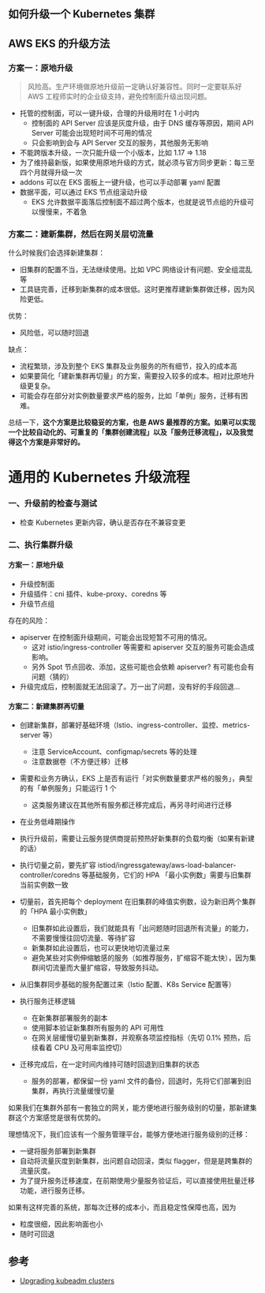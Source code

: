 如何升级一个 Kubernetes 集群
---


## AWS EKS 的升级方法

### 方案一：原地升级

>风险高。生产环境做原地升级前一定确认好兼容性。同时一定要联系好 AWS 工程师实时的企业级支持，避免控制面升级出现问题。

- 托管的控制面，可以一键升级，合理的升级用时在 1 小时内
  - 控制面的 API Server 应该是灰度升级，由于 DNS 缓存等原因，期间 API Server 可能会出现短时间不可用的情况
  - 只会影响到会与 API Server 交互的服务，其他服务无影响
- 不能跨版本升级，一次只能升级一个小版本，比如 1.17 => 1.18
- 为了维持最新版，如果使用原地升级的方式，就必须与官方同步更新：每三至四个月就得升级一次
- addons 可以在 EKS 面板上一键升级，也可以手动部署 yaml 配置
- 数据平面，可以通过 EKS 节点组滚动升级
  - EKS 允许数据平面落后控制面不超过两个版本，也就是说节点组的升级可以慢慢来，不着急


### 方案二：建新集群，然后在网关层切流量

什么时候我们会选择新建集群：
- 旧集群的配置不当，无法继续使用。比如 VPC 网络设计有问题、安全组混乱等
- 工具链完善，迁移到新集群的成本很低。这时更推荐建新集群做迁移，因为风险更低。

优势：
- 风险低，可以随时回退

缺点：
- 流程繁琐，涉及到整个 EKS 集群及业务服务的所有细节，投入的成本高
- 如果要简化「建新集群再切量」的方案，需要投入较多的成本。相对比原地升级更复杂。
- 可能会存在部分对实例数量要求严格的服务，比如「单例」服务，迁移有困难。

总结一下，**这个方案是比较稳妥的方案，也是 AWS 最推荐的方案。如果可以实现一个比较自动化的、可重复的「集群创建流程」以及「服务迁移流程」，以及我觉得这个方案是非常好的。**

# 通用的 Kubernetes 升级流程


### 一、升级前的检查与测试

- 检查 Kubernetes 更新内容，确认是否存在不兼容变更

### 二、执行集群升级

#### 方案一：原地升级

- 升级控制面
- 升级插件：cni 插件、kube-proxy、coredns 等
- 升级节点组

存在的风险：
- apiserver 在控制面升级期间，可能会出现短暂不可用的情况。
  - 这对 istio/ingress-controller 等需要和 apiserver 交互的服务可能会造成影响。
  - 另外 Spot 节点回收、添加，这些可能也会依赖 apiserver? 有可能也会有问题（猜的）
- 升级完成后，控制面就无法回滚了。万一出了问题，没有好的手段回退...

#### 方案二：新建集群再切量

- 创建新集群，部署好基础环境（Istio、ingress-controller、监控、metrics-server 等）
  - 注意 ServiceAccount、configmap/secrets 等的处理
  - 注意数据卷（不方便迁移）迁移
- 需要和业务方确认，EKS 上是否有运行「对实例数量要求严格的服务」，典型的有「单例服务」只能运行 1 个
  - 这类服务建议在其他所有服务都迁移完成后，再另寻时间进行迁移
- 在业务低峰期操作
- 执行升级前，需要让云服务提供商提前预热好新集群的负载均衡（如果有新建的话）
- 执行切量之前，要先扩容 istiod/ingressgateway/aws-load-balancer-controller/coredns 等基础服务，它们的 HPA 「最小实例数」需要与旧集群当前实例数一致
- 切量前，首先把每个 deployment 在旧集群的峰值实例数，设为新旧两个集群的「HPA 最小实例数」
  - 旧集群如此设置后，我们就能具有「出问题随时回退所有流量」的能力，不需要慢慢往回切流量、等待扩容
  - 新集群如此设置后，也可以更快地切流量过来
  - 避免某些对实例伸缩敏感的服务（如推荐服务，扩缩容不能太快），因为集群间切流量而大量扩缩容，导致服务抖动。

- 从旧集群同步基础的服务配置过来（Istio 配置、K8s Service 配置等）
- 执行服务迁移逻辑
  - 在新集群部署服务的副本
  - 使用脚本验证新集群所有服务的 API 可用性
  - 在网关层缓慢切量到新集群，并观察各项监控指标（先切 0.1% 预热，后续看着 CPU 及可用率监控切）
- 迁移完成后，在一定时间内维持可随时回退到旧集群的状态
  - 服务的部署，都保留一份 yaml 文件的备份，回退时，先将它们部署到旧集群，再执行流量缓慢切量

如果我们在集群外部有一套独立的网关，能方便地进行服务级别的切量，那新建集群这个方案感觉是很有优势的。

理想情况下，我们应该有一个服务管理平台，能够方便地进行服务级别的迁移：

- 一键将服务部署到新集群
- 自动将流量灰度到新集群，出问题自动回滚，类似 flagger，但是是跨集群的流量灰度。
- 为了提升服务迁移速度，在前期使用少量服务验证后，可以直接使用批量迁移功能，进行服务迁移。

如果有这样完善的系统，那每次迁移的成本小，而且稳定性保障也高，因为
- 粒度很细，因此影响面也小
- 随时可回退


## 参考

- [Upgrading kubeadm clusters](https://kubernetes.io/docs/tasks/administer-cluster/kubeadm/kubeadm-upgrade/)
